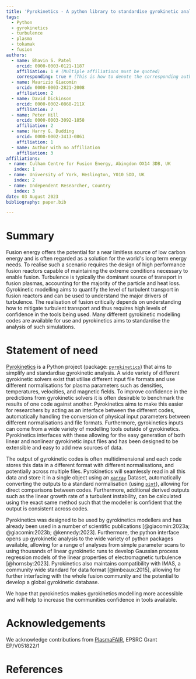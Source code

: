 ```yaml
---
title: 'Pyrokinetics - A python library to standardise gyrokinetic analysis'
tags:
  - Python
  - gyrokinetics
  - turbulence
  - plasma
  - tokamak
  - fusion
authors:
  - name: Bhavin S. Patel
    orcid: 0000-0003-0121-1187
    affiliation: 1 # (Multiple affiliations must be quoted)
    corresponding: true # (This is how to denote the corresponding author)
  - name: Maurizio Giacomin
    orcid: 0000-0003-2821-2008
    affiliation: 2
  - name: David Dickinson
    orcid: 0000-0002-0868-211X
    affiliation: 2
  - name: Peter Hill
    orcid: 0000-0003-3092-1858
    affiliation: 2
  - name: Harry G. Dudding
    orcid: 0000-0002-3413-0861
    affiliation: 1
  - name: Author with no affiliation
    affiliation: 3
affiliations:
 - name: Culham Centre for Fusion Energy, Abingdon OX14 3DB, UK
   index: 1
 - name: University of York, Heslington, Y010 5DD, UK 
   index: 2
 - name: Independent Researcher, Country
   index: 3
date: 03 August 2023
bibliography: paper.bib

---
```


# Summary

Fusion energy offers the potential for a near limitless source of low carbon energy and is often 
regarded as a solution for the world's long term energy needs. To realise such a scenario requires
the design of high performance fusion reactors capable of maintaining the extreme conditions
necessary to enable fusion. Turbulence is typically the dominant source of transport in fusion
plasmas, accounting for the majority of the particle and heat loss. Gyrokinetic modelling aims to 
quantify the level of turbulent transport in fusion reactors and can be used to understand the 
major drivers of turbulence. The realisation of fusion critically depends on understanding how to
mitigate turbulent transport and thus requires high levels of confidence in the tools being
used. Many different gyrokinetic modelling codes are available for use and pyrokinetics aims to 
standardise the analysis of such simulations.

# Statement of need

[Pyrokinetics](https://github.com/pyro-kinetics/pyrokinetics) is a Python project (package: 
[`pyrokinetics`](https://pypi.org/project/pyrokinetics/))
that aims to simplify and standardise gyrokinetic analysis. A wide 
variety of different gyrokinetic solvers exist that utilise different input file formats and
use different normalisations for plasma parameters such as densities, temperatures, velocities,
and magnetic fields. To improve confidence in the predictions from gyrokinetic solvers it is often 
desirable to benchmark the results of one code against another. Pyrokinetics aims to make this
easier for researchers by acting as an interface between the different codes, automatically 
handling the conversion of physical input parameters between different normalisations
and file formats. Furthermore, gyrokinetics inputs can come from a
wide variety of modelling tools outside of gyrokinetics. Pyrokinetics interfaces with
these allowing for the easy generation of both linear and nonlinear gyrokinetic input files and 
has been designed to be extensible and easy to add new sources of data. 

The output of gyrokinetic codes is often multidimensional and each code stores this data in a
different format with different normalisations, and potentially across multiple files. Pyrokinetics will seamlessly read in all this data and
store it in a single object using an [`xarray`](https://pypi.org/project/xarray/) Dataset, automatically converting the outputs to a 
standard normalisation (using [`pint`](https://pypi.org/project/Pint/)), allowing for direct comparisons between codes. Furthermore, additional derived
outputs such as the linear growth rate of a turbulent instability, can be calculated using the exact
same method such that the modeller is confident that the output is consistent across codes.

Pyrokinetics was designed to be used by gyrokinetics modellers and has already been used in a 
number of scientific publications 
[@giacomin:2023a; @giacomin:2023b; @kennedy:2023]. Furthermore, the 
python interface opens up gyrokinetic analysis to the wide variety of python packages available, 
allowing for a range of analyses from simple parameter scans to using 
thousands of linear gyrokinetic runs to develop Gaussian process regression models of the
linear properties of electromagnetic turbulence [@hornsby:2023]. Pyrokinetics also maintains 
compatibility with IMAS, a community wide standard for data format [@imbeaux:2015], allowing for 
further interfacing with the whole fusion community and the potential to develop a global gyrokinetic
database.

We hope that pyrokinetics makes gyrokinetics modelling more accessible and will help to increase the
communities confidence in tools available.


# Acknowledgements

We acknowledge contributions from [PlasmaFAIR](https://plasmafair.github.io), EPSRC Grant EP/V051822/1

# References
